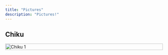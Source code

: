 ```yaml
---
title: "Pictures"
description: "Pictures!"
---
```


<style>
  #pictures {
    display: grid;
    grid-template-columns: repeat(auto-fit, minmax(100px, 1fr));
    gap: 16px;
    margin-bottom: 16px;
  }

  .picture {
    width: 100%;
    height: auto;
    display: block;
  }

  #chiku-pics {
    display: grid;
    grid-template-columns: repeat(auto-fit, minmax(100px, 1fr));
    gap: 16px;
    margin-bottom: 16px;
  }

  .chiku-pic {
    width: 100%;
    height: auto;
    display: block;
  }
</style>

<h2>Chiku</h2>

<div id="chiku-pics">
  <img src="/chiku.jpg" alt="Chiku 1" class="chiku-pic">
</div>